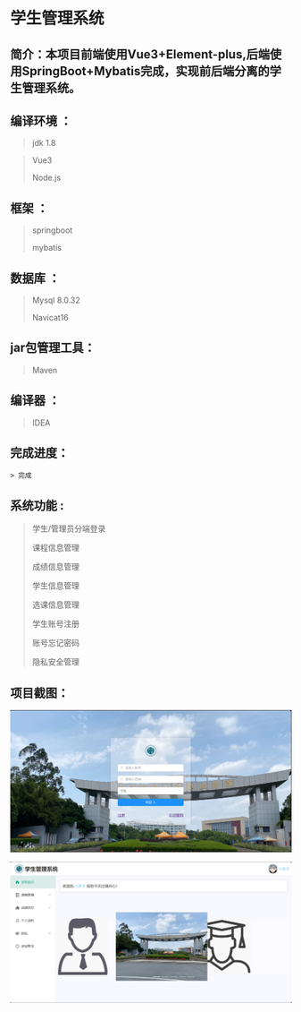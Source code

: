 # 学生管理系统

## 简介：本项目前端使用Vue3+Element-plus,后端使用SpringBoot+Mybatis完成，实现前后端分离的学生管理系统。
## 编译环境 ：

>jdk 1.8 

>
>Vue3
>
>Node.js

## 框架 ：

>springboot 
>
>mybatis

## 数据库 ：
>
>Mysql 8.0.32
>
>Navicat16

## jar包管理工具：

> Maven

## 编译器 ：

>IDEA

## 完成进度：

	> 完成

## 系统功能 :

> 学生/管理员分端登录
>
> 课程信息管理
>
> 成绩信息管理
>
> 学生信息管理
>
> 选课信息管理
>
> 学生账号注册
>
> 账号忘记密码
>
> 隐私安全管理

## 项目截图：

![](https://github.com/Acho819/Student/blob/master/%E9%A1%B9%E7%9B%AE%E6%88%AA%E5%9B%BE/%E9%A6%96%E9%A1%B5%E7%99%BB%E5%BD%95.png)

![](https://github.com/Acho819/Student/blob/master/%E9%A1%B9%E7%9B%AE%E6%88%AA%E5%9B%BE/%E5%AD%A6%E7%94%9F%E7%AB%AF%E9%A6%96%E9%A1%B5%E7%95%8C%E9%9D%A2.png)
